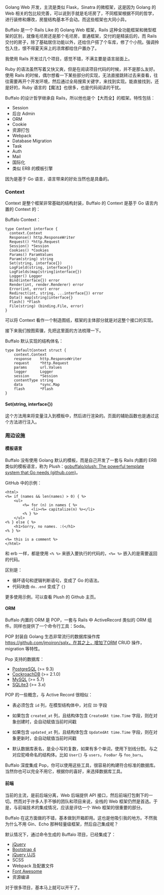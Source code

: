 Golang Web 开发，主流是类似 Flask，Sinatra 的微框架，这是因为 Golang 的 Web 相关的包比较完善，可以说到手就是毛坯房了，不同框架根据不同的哲学，进行装修和爆改，房屋结构基本不会动。而这些框架也大同小异。



Buffalo 是一个 Rails Like 的 Golang Web 框架，Rails 这种全功能框架和微型框架的区别，就像毛坯房还是那个毛坯房，普通框架，交付的是精装后的，而 Rails 交付的房子，除了基础居住功能以外，还给住户搭了个车库，修了个小院。强调拎包入住，恨不得夏天床上的凉席都给住户置办了。



我使用 Rails 开发过几个项目，感觉不错，不满主要是语言层面上。



Ruby 的语法虽然写着又快又爽，但是在阅读项目代码的时候，并不是那么友好。使用 Rails 的时候，偶尔想看一下某些部分的实现，无法直接跳转过去来查看，往往需要再开个开发环境，然后通过全局搜索关键字，来找到实现。能直接找到，还是好的，Ruby 语言的【魔法】也很多，也是代码阅读的干扰。



Buffalo 的设计哲学继承自 Rails，所以他也是个【大而全】的框架。特性包括：



- Session
- 后台 Admin
- ORM
- Cookie
- 资源打包
- Webpack
- Database Migration
- Task
- Auth
- Mail
- 国际化
- 类似 ERB 的模板引擎



因为是基于 Go 语言，语言带来的好处当然也是具备的。



### Context



Context 是整个框架非常基础的结构封装，Buffalo 的 Context 是基于 Go 语言内置的 Context 的：



Buffalo Context：



```
type Context interface {
  context.Context
  Response() http.ResponseWriter
  Request() *http.Request
  Session() *Session
  Cookies() *Cookies
  Params() ParamValues
  Param(string) string
  Set(string, interface{})
  LogField(string, interface{})
  LogFields(map[string]interface{})
  Logger() Logger
  Bind(interface{}) error
  Render(int, render.Renderer) error
  Error(int, error) error
  Redirect(int, string, ...interface{}) error
  Data() map[string]interface{}
  Flash() *Flash
  File(string) (binding.File, error)
}
```



可以将 Context 看作一个制造图纸，框架的主体部分就是对这整个接口的实现。



接下来我们按图索骥，先把这里面的方法梳理一下。



Buffalo 默认实现的结构体名：



```
type DefaultContext struct {
	context.Context
	response    http.ResponseWriter
	request     *http.Request
	params      url.Values
	logger      Logger
	session     *Session
	contentType string
	data        *sync.Map
	flash       *Flash
}
```

#### Set(string, interface{})



这个方法用来将变量注入到模板中，然后进行渲染的。页面的辅助函数也是通过这个方法进行注入。



### 周边设施



#### 模板语言



Buffalo 没有使用 Golang 默认的模板，而是自己开发了一套与 Rails 内置的 ERB 类似的模板语言，称为 Plush：[gobuffalo/plush: The powerful template system that Go needs (github.com)](https://github.com/gobuffalo/plush)。



GitHub 中的示例：



```
<html>
<%= if (names && len(names) > 0) { %>
	<ul>
		<%= for (n) in names { %>
			<li><%= capitalize(n) %></li>
		<% } %>
	</ul>
<% } else { %>
	<h1>Sorry, no names. :(</h1>
<% } %>

<%= this is a comment %>
</html>
```



和 erb 一样，都是使用 `<% %>` 来嵌入要执行的代码的，`<%= %>` 嵌入的是需要返回的代码。

区别是：

- 循环语句和逻辑判断语句，变成了 Go 的语法。
- 代码块由 `do..end` 变成了 `{}`



更多使用示例，可以查看 Plush 的 Github 主页。



#### ORM



Buffalo 内置的 ORM 是 POP，一套与 Rails 中 ActiveRecord 类似的 ORM 组件。同样也提供了一个命令行工具：Soda。

POP 封装自 Golang 生态非常流行的数据库操作库 https://github.com/jmoiron/sqlx，在其之上，增加了ORM CRUD 操作，migration 等特性。



Pop 支持的数据库：

- [PostgreSQL](https://www.postgresql.org/) (>= 9.3)
- [CockroachDB](https://www.cockroachlabs.com/) (>= 2.1.0)
- [MySQL](https://www.mysql.com/) (>= 5.7)
- [SQLite3](https://sqlite.org/) (>= 3.x)



POP 的一些概念，与 Active Record 很相似：



- 表必须包含 `id` 列，在模型结构体中，对应 `ID` 字段
- 如果包含 `created_at` 列，且结构体包含 `CreatedAt time.Time` 字段，则在对象创建时，会自动赋值当前时间戳

- 如果包含 `updated_at` 列，且结构体包含 `UpdatedAt time.Time` 字段，则在对象更新时，会自动赋值当前时间戳
- 默认数据库表名，是全小写的复数，如果有多个单词，使用下划线分割。与之对应驼峰命名的结构体。比如 `User{}` 与 `users`，`FooBar` 与 `foo_bars`。



Buffalo 深度集成 Pop，你可以使用这些工具，很容易的构建符合标准的数据库。当然你也可以完全不用它，根据你的喜好，来选择数据库工具。





#### 前端



当前的主流，是前后端分离，Web 后端提供 API 接口，然后前端打包剩下的一切。然而对于许多人手不够的团队和项目来说，全栈的 Web 框架仍然是首选。于是，与前端技术的集成情况，应该是评估一个 Web 框架的很重要的部分。



Buffalo 在这方面做的不错，基本做到开箱即用。这也是他吸引我的地方。不然我为什么不用 Gin、Echo 那种轻量级框架，然后自己集成呢？



默认情况下，通过命令生成的 Buffalo 项目，已经集成了：



- [jQuery](https://jquery.com/)
- [Bootstrap 4](http://getbootstrap.com/)
- [jQuery UJS](https://github.com/rails/jquery-ujs)
- SCSS
- Webpack 及配置文件
- [Font Awesome](http://fontawesome.io/)
- 资源编译



对于很多项目，基本马上就可以开干了。
